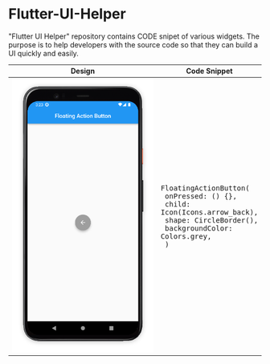 # Flutter-UI-Helper
"Flutter UI Helper" repository contains CODE snipet of various widgets. The purpose is to help developers with the source code so that they can build a UI quickly and easily. 


| Design |  Code Snippet |
|------|--------------------------------|
| ![image](https://github.com/iqbalriiaz/Flutter-UI-Helper/blob/main/res/floating_action_button.png) | <pre>FloatingActionButton( <br>  onPressed: () {}, <br>   child: Icon(Icons.arrow_back),<br>   shape: CircleBorder(),<br>  backgroundColor: Colors.grey,<br> )</pre> |
